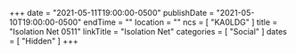 +++
date = "2021-05-11T19:00:00-0500"
publishDate = "2021-05-10T19:00:00-0500"
endTime = ""
location = ""
ncs = [ "KA0LDG" ]
title = "Isolation Net 0511"
linkTitle = "Isolation Net"
categories = [ "Social" ]
dates = [ "Hidden" ]
+++
